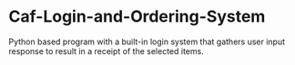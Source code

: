 # Caf-Login-and-Ordering-System
Python based program with a built-in login system that gathers user input response to result in a receipt of the selected items.
